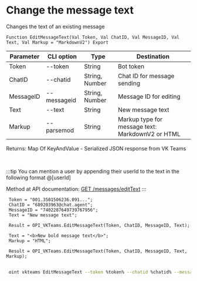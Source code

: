 ﻿---
sidebar_position: 4
---

# Change the message text
 Changes the text of an existing message



`Function EditMessageText(Val Token, Val ChatID, Val MessageID, Val Text, Val Markup = "MarkdownV2") Export`

 | Parameter | CLI option | Type | Destination |
 |-|-|-|-|
 | Token | --token | String | Bot token |
 | ChatID | --chatid | String, Number | Chat ID for message sending |
 | MessageID | --messageid | String, Number | Message ID for editing |
 | Text | --text | String | New message text |
 | Markup | --parsemod | String | Markup type for message text: MarkdownV2 or HTML |

 
 Returns: Map Of KeyAndValue - Serialized JSON response from VK Teams

<br/>

:::tip
You can mention a user by appending their userId to the text in the following format @[userId]

 Method at API documentation: [GET /messages/editText](https://teams.vk.com/botapi/#/messages/get_messages_editText)
:::
<br/>


```bsl title="Code example"
 Token = "001.3501506236.091...";
 ChatID = "689203963@chat.agent";
 MessageID = "7402287649739767956";
 Text = "New message text";
 
 Result = OPI_VKTeams.EditMessageText(Token, ChatID, MessageID, Text);
 
 Text = "<b>New bold message text</b>";
 Markup = "HTML";
 
 Result = OPI_VKTeams.EditMessageText(Token, ChatID, MessageID, Text, Markup);
```
	


```sh title="CLI command example"
 
 oint vkteams EditMessageText --token %token% --chatid %chatid% --messageid %messageid% --text %text% --parsemod %parsemod%

```


